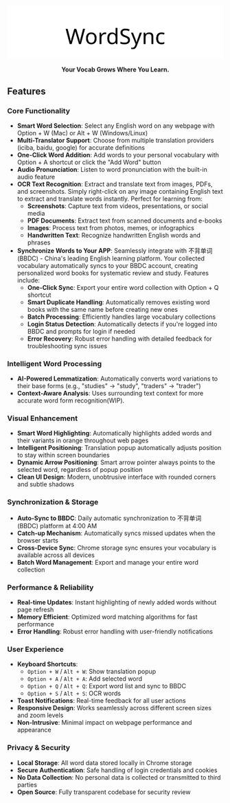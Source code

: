<div align="center">
  <picture>
    <source media="(prefers-color-scheme: dark)" srcset="assets/headerDark.svg" />
    <img src="assets/headerLight.svg" alt="WordSync" />
  </picture>

**Your Vocab Grows Where You Learn.**
  
</div>

## Features

### Core Functionality
- **Smart Word Selection**: Select any English word on any webpage with Option + W (Mac) or Alt + W (Windows/Linux)
- **Multi-Translator Support**: Choose from multiple translation providers (iciba, baidu, google) for accurate definitions
- **One-Click Word Addition**: Add words to your personal vocabulary with Option + A shortcut or click the "Add Word" button
- **Audio Pronunciation**: Listen to word pronunciation with the built-in audio feature
- **OCR Text Recognition**: Extract and translate text from images, PDFs, and screenshots. Simply right-click on any image containing English text to extract and translate words instantly. Perfect for learning from:
  - **Screenshots**: Capture text from videos, presentations, or social media
  - **PDF Documents**: Extract text from scanned documents and e-books
  - **Images**: Process text from photos, memes, or infographics
  - **Handwritten Text**: Recognize handwritten English words and phrases
- **Synchronize Words to Your APP**: Seamlessly integrate with 不背单词 (BBDC) - China's leading English learning platform. Your collected vocabulary automatically syncs to your BBDC account, creating personalized word books for systematic review and study. Features include:
  - **One-Click Sync**: Export your entire word collection with Option + Q shortcut
  - **Smart Duplicate Handling**: Automatically removes existing word books with the same name before creating new ones
  - **Batch Processing**: Efficiently handles large vocabulary collections
  - **Login Status Detection**: Automatically detects if you're logged into BBDC and prompts for login if needed
  - **Error Recovery**: Robust error handling with detailed feedback for troubleshooting sync issues 

### Intelligent Word Processing
- **AI-Powered Lemmatization**: Automatically converts word variations to their base forms (e.g., "studies" → "study", "traders" → "trader")
- **Context-Aware Analysis**: Uses surrounding text context for more accurate word form recognition(WIP).

### Visual Enhancement
- **Smart Word Highlighting**: Automatically highlights added words and their variants in orange throughout web pages
- **Intelligent Positioning**: Translation popup automatically adjusts position to stay within screen boundaries
- **Dynamic Arrow Positioning**: Smart arrow pointer always points to the selected word, regardless of popup position
- **Clean UI Design**: Modern, unobtrusive interface with rounded corners and subtle shadows

### Synchronization & Storage
- **Auto-Sync to BBDC**: Daily automatic synchronization to 不背单词 (BBDC) platform at 4:00 AM
- **Catch-up Mechanism**: Automatically syncs missed updates when the browser starts
- **Cross-Device Sync**: Chrome storage sync ensures your vocabulary is available across all devices
- **Batch Word Management**: Export and manage your entire word collection

### Performance & Reliability
- **Real-time Updates**: Instant highlighting of newly added words without page refresh
- **Memory Efficient**: Optimized word matching algorithms for fast performance
- **Error Handling**: Robust error handling with user-friendly notifications

### User Experience
- **Keyboard Shortcuts**: 
  - `Option + W` / `Alt + W`: Show translation popup
  - `Option + A` / `Alt + A`: Add selected word
  - `Option + Q` / `Alt + Q`: Export word list and sync to BBDC
  - `Option + S` / `Alt + S`: OCR words
- **Toast Notifications**: Real-time feedback for all user actions
- **Responsive Design**: Works seamlessly across different screen sizes and zoom levels
- **Non-Intrusive**: Minimal impact on webpage performance and appearance

### Privacy & Security
- **Local Storage**: All word data stored locally in Chrome storage
- **Secure Authentication**: Safe handling of login credentials and cookies
- **No Data Collection**: No personal data is collected or transmitted to third parties
- **Open Source**: Fully transparent codebase for security review
